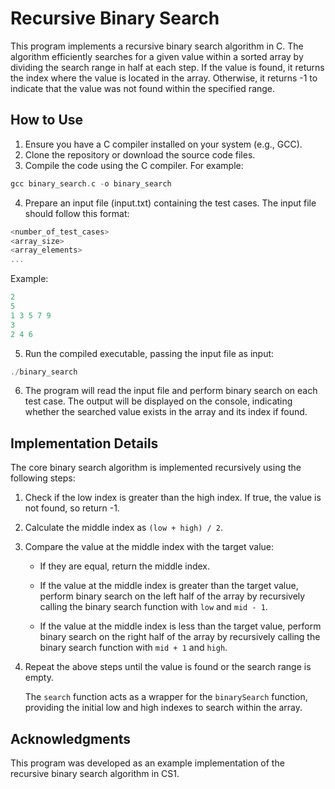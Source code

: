 # Recursive Binary Search

This program implements a recursive binary search algorithm in C. The algorithm efficiently searches for a given value within a sorted array by dividing the search range in half at each step. If the value is found, it returns the index where the value is located in the array. Otherwise, it returns -1 to indicate that the value was not found within the specified range.

## How to Use

1. Ensure you have a C compiler installed on your system (e.g., GCC).
2. Clone the repository or download the source code files.
3. Compile the code using the C compiler. For example:

```C
gcc binary_search.c -o binary_search 
```

4. Prepare an input file (input.txt) containing the test cases. The input file should follow this format:

```C
<number_of_test_cases>
<array_size>
<array_elements>
...
```
Example:
```C
2
5
1 3 5 7 9
3
2 4 6
```

5. Run the compiled executable, passing the input file as input:
```C
./binary_search
```

6. The program will read the input file and perform binary search on each test case. The output will be displayed on the console, indicating whether the searched value exists in the array and its index if found.

## Implementation Details

The core binary search algorithm is implemented recursively using the following steps:

1. Check if the low index is greater than the high index. If true, the value is not found, so return -1.

2. Calculate the middle index as `(low + high) / 2`.

3. Compare the value at the middle index with the target value:
    
    - If they are equal, return the middle index.
    
    - If the value at the middle index is greater than the target value, perform binary search on the left half of the array by recursively calling the binary search function with `low` and `mid - 1`.
    
    - If the value at the middle index is less than the target value, perform binary search on the right half of the array by recursively calling the binary search function with `mid + 1` and `high`.

4. Repeat the above steps until the value is found or the search range is empty.

    The `search` function acts as a wrapper for the `binarySearch` function, providing the initial low and high indexes to search within the array.

## Acknowledgments

This program was developed as an example implementation of the recursive binary search algorithm in CS1.